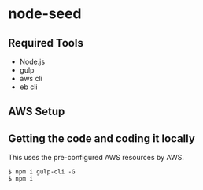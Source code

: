 node-seed
=========

Required Tools
--------------

  * Node.js
  * gulp
  * aws cli
  * eb cli


AWS Setup
---------


Getting the code and coding it locally
--------------------------------------

This uses the pre-configured AWS resources by AWS.

    $ npm i gulp-cli -G
    $ npm i

